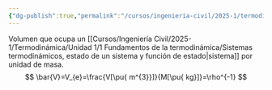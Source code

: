 ```yaml
---
{"dg-publish":true,"permalink":"/cursos/ingenieria-civil/2025-1/termodinamica/unidad-1/1-fundamentos-de-la-termodinamica/volumen-especifico/","tags":["I1IIQ1003"]}
---
```


Volumen que ocupa un [[Cursos/Ingeniería Civil/2025-1/Termodinámica/Unidad 1/1 Fundamentos de la termodinámica/Sistemas termodinámicos, estado de un sistema y función de estado\|sistema]] por unidad de masa. 
$$
\bar{V}=V_{e}=\frac{V[\pu{ m^{3}}]}{M[\pu{ kg}]}=\rho^{-1}
$$
